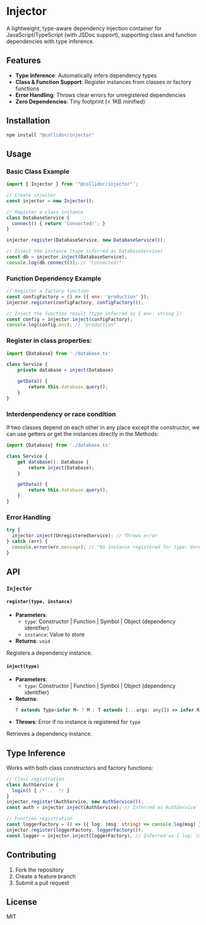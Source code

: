 # Injector

A lightweight, type-aware dependency injection container for JavaScript/TypeScript (with JSDoc support), supporting class and function dependencies with type inference.

## Features
- **Type Inference**: Automatically infers dependency types
- **Class & Function Support**: Register instances from classes or factory functions
- **Error Handling**: Throws clear errors for unregistered dependencies
- **Zero Dependencies**: Tiny footprint (< 1KB minified)

## Installation
```bash
npm install "@collidor/injector"
```

## Usage

### Basic Class Example
```javascript
import { Injector } from '"@collidor/injector"';

// Create injector
const injector = new Injector();

// Register a class instance
class DatabaseService {
  connect() { return 'Connected!'; }
}

injector.register(DatabaseService, new DatabaseService());

// Inject the instance (type inferred as DatabaseService)
const db = injector.inject(DatabaseService);
console.log(db.connect()); // "Connected!"
```

### Function Dependency Example
```javascript
// Register a factory function
const configFactory = () => ({ env: 'production' });
injector.register(configFactory, configFactory());

// Inject the function result (type inferred as { env: string })
const config = injector.inject(configFactory);
console.log(config.env); // "production"
```

### Register in class properties:

```typescript
import {Database} from './database.ts'

class Service {
    private database = inject(Database)

    getData() {
        return this.database.query();
    }
}
```

### Interdenpendency or race condition

If two classes depend on each other in any place except the constructor, we can use getters or get the instances directly in the Methods:

```typescript
import {Database} from './database.ts'

class Service {
    get database(): Database {
        return inject(Database);
    }

    getData() {
        return this.database.query();
    }
}
```

### Error Handling
```javascript
try {
  injector.inject(UnregisteredService); // Throws error
} catch (err) {
  console.error(err.message); // "No instance registered for type: UnregisteredService"
}
```

## API

### `Injector`

#### `register(type, instance)`
- **Parameters**:
  - `type`: Constructor | Function | Symbol | Object (dependency identifier)
  - `instance`: Value to store
- **Returns**: `void`

Registers a dependency instance.

#### `inject(type)`
- **Parameters**:
  - `type`: Constructor | Function | Symbol | Object (dependency identifier)
- **Returns**:
  ```ts
  T extends Type<infer M> ? M : T extends (...args: any[]) => infer R ? R : any
  ```
- **Throws**: Error if no instance is registered for `type`

Retrieves a dependency instance.

## Type Inference
Works with both class constructors and factory functions:
```typescript
// Class registration
class AuthService {
  login() { /* ... */ }
}
injector.register(AuthService, new AuthService());
const auth = injector.inject(AuthService); // Inferred as AuthService

// Function registration
const loggerFactory = () => ({ log: (msg: string) => console.log(msg) });
injector.register(loggerFactory, loggerFactory());
const logger = injector.inject(loggerFactory); // Inferred as { log: (msg: string) => void }
```

## Contributing
1. Fork the repository
2. Create a feature branch
3. Submit a pull request

## License
MIT